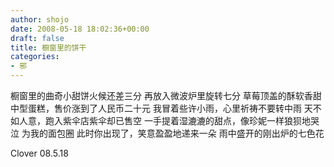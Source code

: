 ```yaml
---
author: shojo
date: 2008-05-18 18:02:36+00:00
draft: false
title: 橱窗里的饼干
categories:
- 邪
---
```


橱窗里的曲奇小甜饼火候还差三分
再放入微波炉里旋转七分
草莓顶盖的酥软香甜中型蛋糕，售价涨到了人民币二十元
我冒着些许小雨，心里祈祷不要转中雨
天不如人意，跑入紫伞店紫伞却已售空
一手提着湿漉漉的甜点，像珍妮一样狼狈地哭泣
为我的面包圈
此时你出现了，笑意盈盈地递来一朵
雨中盛开的刚出炉的七色花

Clover 08.5.18
